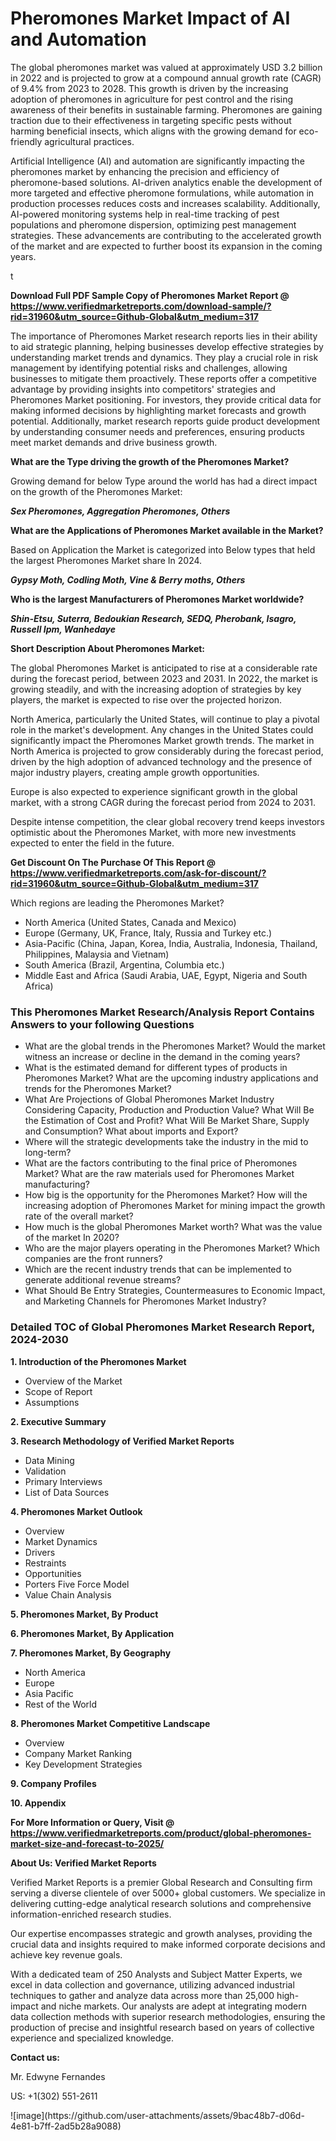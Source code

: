 <h1>Pheromones Market Impact of AI and Automation</h1><p>The global pheromones market was valued at approximately USD 3.2 billion in 2022 and is projected to grow at a compound annual growth rate (CAGR) of 9.4% from 2023 to 2028. This growth is driven by the increasing adoption of pheromones in agriculture for pest control and the rising awareness of their benefits in sustainable farming. Pheromones are gaining traction due to their effectiveness in targeting specific pests without harming beneficial insects, which aligns with the growing demand for eco-friendly agricultural practices.</p><p>Artificial Intelligence (AI) and automation are significantly impacting the pheromones market by enhancing the precision and efficiency of pheromone-based solutions. AI-driven analytics enable the development of more targeted and effective pheromone formulations, while automation in production processes reduces costs and increases scalability. Additionally, AI-powered monitoring systems help in real-time tracking of pest populations and pheromone dispersion, optimizing pest management strategies. These advancements are contributing to the accelerated growth of the market and are expected to further boost its expansion in the coming years.</p>t</p><p id="" class=""><strong>Download Full PDF Sample Copy of Pheromones Market Report @ <a href="https://www.verifiedmarketreports.com/download-sample/?rid=31960&utm_source=Github-Global&utm_medium=317" target="_blank">https://www.verifiedmarketreports.com/download-sample/?rid=31960&utm_source=Github-Global&utm_medium=317</a></strong></p><p>The importance of&nbsp;Pheromones Market research reports lies in their ability to aid strategic planning, helping businesses develop effective strategies by understanding market trends and dynamics. They play a crucial role in risk management by identifying potential risks and challenges, allowing businesses to mitigate them proactively. These reports offer a competitive advantage by providing insights into competitors' strategies and Pheromones Market positioning. For investors, they provide critical data for making informed decisions by highlighting market forecasts and growth potential. Additionally, market research reports guide product development by understanding consumer needs and preferences, ensuring products meet market demands and drive business growth.</p><p><strong>What are the&nbsp;Type driving the growth of the Pheromones Market?</strong></p><p id="" class="">Growing demand for below Type around the world has had a direct impact on the growth of the Pheromones Market:</p><em><strong>Sex Pheromones, Aggregation Pheromones, Others</strong></em></p><strong>What are the&nbsp;Applications&nbsp;of Pheromones Market available in the Market?</strong></p><p id="" class="">Based on Application the Market is categorized into Below types that held the largest Pheromones Market share In 2024.</p><em><strong>Gypsy Moth, Codling Moth, Vine & Berry moths, Others</strong></em></p><strong>Who is the largest Manufacturers of Pheromones Market worldwide?</strong></p><p><em><strong>Shin-Etsu, Suterra, Bedoukian Research, SEDQ, Pherobank, Isagro, Russell Ipm, Wanhedaye</strong></em></p><p id="" class=""><strong>Short Description About Pheromones Market:</strong></p><p>The global Pheromones Market is anticipated to rise at a considerable rate during the forecast period, between 2023 and 2031. In 2022, the market is growing steadily, and with the increasing adoption of strategies by key players, the market is expected to rise over the projected horizon.</p><p>North America, particularly the United States, will continue to play a pivotal role in the market's development. Any changes in the United States could significantly impact the Pheromones Market growth trends. The market in North America is projected to grow considerably during the forecast period, driven by the high adoption of advanced technology and the presence of major industry players, creating ample growth opportunities.</p><p>Europe is also expected to experience significant growth in the global market, with a strong CAGR during the forecast period from 2024 to 2031.</p><p>Despite intense competition, the clear global recovery trend keeps investors optimistic about the Pheromones Market, with more new investments expected to enter the field in the future.</p><p id="" class=""><strong>Get Discount On The Purchase Of This Report @ <a href="https://www.verifiedmarketreports.com/ask-for-discount/?rid=31960&utm_source=Github-Global&utm_medium=317" target="_blank">https://www.verifiedmarketreports.com/ask-for-discount/?rid=31960&utm_source=Github-Global&utm_medium=317</a></strong></p>Which regions are leading the Pheromones Market?</p><ul><li>North America (United States, Canada and Mexico)</li><li>Europe (Germany, UK, France, Italy, Russia and Turkey etc.)</li><li>Asia-Pacific (China, Japan, Korea, India, Australia, Indonesia, Thailand, Philippines, Malaysia and Vietnam)</li><li>South America (Brazil, Argentina, Columbia etc.)</li><li>Middle East and Africa (Saudi Arabia, UAE, Egypt, Nigeria and South Africa)</li></ul><h3 id="" class="">This Pheromones Market Research/Analysis Report Contains Answers to your following Questions</h3><ul><li>What are the global trends in the Pheromones Market? Would the market witness an increase or decline in the demand in the coming years?</li><li>What is the estimated demand for different types of products in Pheromones Market? What are the upcoming industry applications and trends for the Pheromones Market?</li><li>What Are Projections of Global Pheromones Market Industry Considering Capacity, Production and Production Value? What Will Be the Estimation of Cost and Profit? What Will Be Market Share, Supply and Consumption? What about imports and Export?</li><li>Where will the strategic developments take the industry in the mid to long-term?</li><li>What are the factors contributing to the final price of Pheromones Market? What are the raw materials used for Pheromones Market manufacturing?</li><li>How big is the opportunity for the Pheromones Market? How will the increasing adoption of Pheromones Market for mining impact the growth rate of the overall market?</li><li>How much is the global Pheromones Market worth? What was the value of the market In 2020?</li><li>Who are the major players operating in the Pheromones Market? Which companies are the front runners?</li><li>Which are the recent industry trends that can be implemented to generate additional revenue streams?</li><li>What Should Be Entry Strategies, Countermeasures to Economic Impact, and Marketing Channels for Pheromones Market Industry?</li></ul><h3 id="" class="">Detailed TOC of Global Pheromones Market Research Report, 2024-2030</h3><p id="" class=""><strong>1. Introduction of the Pheromones Market</strong></p><ul><li>Overview of the Market</li><li>Scope of Report</li><li>Assumptions</li></ul><p id="" class=""><strong>2. Executive Summary</strong></p><p id="" class=""><strong>3. Research Methodology of Verified Market Reports</strong></p><ul><li>Data Mining</li><li>Validation</li><li>Primary Interviews</li><li>List of Data Sources</li></ul><p id="" class=""><strong>4. Pheromones Market Outlook</strong></p><ul><li>Overview</li><li>Market Dynamics</li><li>Drivers</li><li>Restraints</li><li>Opportunities</li><li>Porters Five Force Model</li><li>Value Chain Analysis</li></ul><p id="" class=""><strong>5. Pheromones Market, By Product</strong></p><p id="" class=""><strong>6. Pheromones Market, By Application</strong></p><p id="" class=""><strong>7. Pheromones Market, By Geography</strong></p><ul><li>North America</li><li>Europe</li><li>Asia Pacific</li><li>Rest of the World</li></ul><p id="" class=""><strong>8. Pheromones Market Competitive Landscape</strong></p><ul><li>Overview</li><li>Company Market Ranking</li><li>Key Development Strategies</li></ul><p id="" class=""><strong>9. Company Profiles</strong></p><p id="" class=""><strong>10. Appendix</strong></p><p id="" class=""><strong>For More Information or Query, Visit @ <a href="https://www.verifiedmarketreports.com/product/global-pheromones-market-size-and-forecast-to-2025/" target="_blank">https://www.verifiedmarketreports.com/product/global-pheromones-market-size-and-forecast-to-2025/</a></strong></p><p id="" class=""><strong>About Us: Verified Market Reports</strong></p><p id="" class="">Verified Market Reports is a premier Global Research and Consulting firm serving a diverse clientele of over 5000+ global customers. We specialize in delivering cutting-edge analytical research solutions and comprehensive information-enriched research studies.</p><p id="" class="">Our expertise encompasses strategic and growth analyses, providing the crucial data and insights required to make informed corporate decisions and achieve key revenue goals.</p><p id="" class="">With a dedicated team of 250 Analysts and Subject Matter Experts, we excel in data collection and governance, utilizing advanced industrial techniques to gather and analyze data across more than 25,000 high-impact and niche markets. Our analysts are adept at integrating modern data collection methods with superior research methodologies, ensuring the production of precise and insightful research based on years of collective experience and specialized knowledge.</p><p id="" class=""><strong>Contact us:</strong></p><p id="" class="">Mr. Edwyne Fernandes</p><p id="" class="">US: +1(302) 551-2611</p>
![image](https://github.com/user-attachments/assets/9bac48b7-d06d-4e81-b7ff-2ad5b28a9088)
